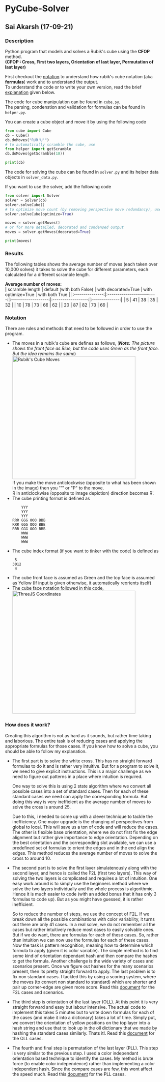 # PyCube-Solver  
## Sai Akarsh (17-09-21)  

### Description  
Python program that models and solves a Rubik's cube using the **CFOP** method.  
**(CFOP : Cross, First two layers, Orientation of last layer, Permutation of last layer)**  

First checkout the [notation](#notation) to understand how rubik's cube notation (aka **formulas**) work and to understand the output.  
To understand the code or to write your own version, read the brief [explanation](#how-does-it-work) given below.  

The code for cube manipulation can be found in `cube.py`.  
The parsing, condenstion and validation for formulas can be found in `helper.py`.  

You can create a cube object and move it by using the following code  
  
```python
from cube import Cube
cb = Cube()
cb.doMoves("RUR'U'")
# to automatically scramble the cube, use
from helper import getScramble
cb.doMoves(getScramble(10))

print(cb)
```
  
The code for solving the cube can be found in `solver.py` and its helper data objects in `solver_data.py`.  

If you want to use the solver, add the following code  
  
```python
from solver import Solver
solver = Solver(cb)
solver.solveCube()
# to optimize move count (by removing perspective move redundancy), use
solver.solveCube(optimize=True)

moves = solver.getMoves()
# or for more detailed, decorated and condensed output
moves = solver.getMoves(decorated=True)

print(moves)
```
  
### Results  
The following tables shows the average number of moves (each taken over 10,000 solves) it takes to solve the cube for different parameters, each calculated for a different scramble length.  

**Average number of moves:**  
| scramble length | default (with both False) | with decorated=True | with optimize=True | with both True |
|:---------------:|:-------------------------:|:-------------------:|:------------------:|:--------------:|
|        5        |             41            |          38         |         35         |        32      |
|        10       |             78            |          73         |         66         |        62      |
|        20       |             87            |          82         |         73         |        69      |

### Notation  
There are rules and methods that need to be followed in order to use the program. 
- The moves in a rubik's cube are defines as follows, (_**Note:** The picture shows the front face as Blue, but the code uses Green as the front face. But the idea remains the same_)  
  <img src="https://jperm.net/images/notation.png" alt="Rubik's Cube Moves" style="width: 400px;"/>  
  If you make the move anticlockwise (opposite to what has been shown in the image) then you "'" or "P" to the move.  
  R in anticlockwise (opposite to image depiction) direction becomes R'.  
- The cube printing format is defined as  
  ```
      YYY
      YYY
      YYY
  RRR GGG OOO BBB
  RRR GGG OOO BBB
  RRR GGG OOO BBB
      WWW
      WWW
      WWW
  ```
- The cube index format (if you want to tinker with the code) is defined as  
  ```
   5
  3012
   4
  ```
- The cube front face is assumed as Green and the top face is assumed as Yellow (If input is given otherwise, it automatically reorients itself)  
- The cube face notation followed in this code,  
  <img src="https://i.ibb.co/7W8mHRN/cubenotation.jpg" alt="ThreeJS Coordinates" style="width: 400px;"/>

### How does it work?  
Creating this algorithm is not as hard as it sounds, but rather time taking and laborious. The entire task is of reducing cases and applying the appropriate formulas for those cases. If you know how to solve a cube, you should be able to follow my explanation.
- The first part is to solve the white cross. This has no straight forward formulas to do it and is rather very intuitive. But for a program to solve it, we need to give explicit instructions. This is a major challenge as we need to figure out patterns in a place where intuition is required.  

  One way to solve this is using 2 state algorithm where we convert all possible cases into a set of standard cases. Then for each of these standard cases we need can apply the corresponding formula. But doing this way is very inefficient as the average number of moves to solve the cross is around 25.  

  Due to this, i needed to come up with a clever technique to tackle the inefficiency. One major upgrade is the changing of perspectives from global to local. This will save us a ton of code and will reduce the cases. The other is flexible base orientation, where we do not first fix the edge alignment but rather give importance to edge orientation. Depending on the best orientation and the corresponding slot available, we can use a predefined set of formulas to orient the edges and in the end align the edges. This method reduces the average number of moves to solve the cross to around 10.  
- The second part is to solve the first layer simulatenously along with the second layer, and hence is called the F2L (first two layers). This way of solving the two layers is complicated and requires a lot of intuition. One easy work around is to simply use the beginners method where we solve the two layers individually and the whole process is algorithmic. Hence it is much easier to code (with an added bonus that it has only 3 formulas to code up). But as you might have guessed, it is rather inefficient.  
  
  So to reduce the number of steps, we use the concept of F2L. If we break down all the possible combinations with color variability, it turns out there are only 41 cases. In a real solve, we do not remember all the cases but rather intuitively reduce most cases to easily solvable ones. But if we do want, there are formulas for each of these cases. So, rather than intuition we can now use the formulas for each of these cases. Now the task is pattern recognition, meaning how to determine which formula to apply (given it is color variable). The simple method is to find some kind of orientation dependant hash and then compare the hashes to get the formula. Another challenge is the wide variety of cases and scenarios present. Once we figure out hashes for the many scenarios present, then its pretty straight forward to apply. The last problem is to fix non standard cases. I tackled this by using a scoring system, where the moves (to convert non standard to standard) which are shorter and pair up corner-edge are given more score. Read this [document](https://pdfhost.io/v/UY8Pyjh9i_F2L) for the F2L cases and scenarios.  
- The third step is orientation of the last layer (OLL). At this point it is very straight forward and easy but labour intensive. The actual code to implement this takes 5 minutes but to write down formulas for each of the cases (and make it into a dictionary) takes a lot of time. Simply put, we convert the orientation of yellow positions on the top layer into a hash string and use that to look up in the oll dictionary that we made by hashing the standard cases similarly. Thats it!. Read this [document](https://jperm.net/algs/oll) for the OLL cases.  
- The fourth and final step is permutation of the last layer (PLL). This step is very similar to the previous step. I used a color independant orientation based technique to identify the cases. My method is brute force (to enable color independence) rather than implementing a color independent hash. Since the compare cases are few, this wont affect the speed much. Read this [document](https://pdfhost.io/v/pNbEJOVfg_PLL) for the PLL cases.  
